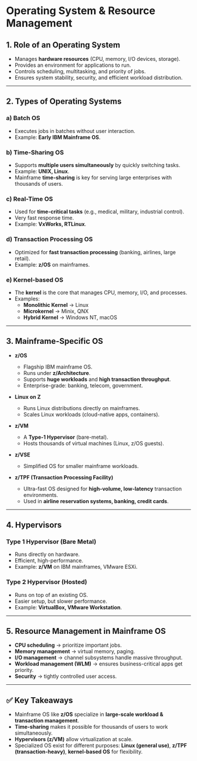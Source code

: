 # Operating System & Resource Management

## 1. Role of an Operating System
- Manages **hardware resources** (CPU, memory, I/O devices, storage).
- Provides an environment for applications to run.
- Controls scheduling, multitasking, and priority of jobs.
- Ensures system stability, security, and efficient workload distribution.

---

## 2. Types of Operating Systems
### a) **Batch OS**
- Executes jobs in batches without user interaction.
- Example: **Early IBM Mainframe OS**.

### b) **Time-Sharing OS**
- Supports **multiple users simultaneously** by quickly switching tasks.
- Example: **UNIX, Linux**.
- Mainframe **time-sharing** is key for serving large enterprises with thousands of users.

### c) **Real-Time OS**
- Used for **time-critical tasks** (e.g., medical, military, industrial control).
- Very fast response time.
- Example: **VxWorks, RTLinux**.

### d) **Transaction Processing OS**
- Optimized for **fast transaction processing** (banking, airlines, large retail).
- Example: **z/OS** on mainframes.

### e) **Kernel-based OS**
- The **kernel** is the core that manages CPU, memory, I/O, and processes.
- Examples:
  - **Monolithic Kernel** → Linux
  - **Microkernel** → Minix, QNX
  - **Hybrid Kernel** → Windows NT, macOS

---

## 3. Mainframe-Specific OS
- **z/OS**
  - Flagship IBM mainframe OS.
  - Runs under **z/Architecture**.
  - Supports **huge workloads** and **high transaction throughput**.
  - Enterprise-grade: banking, telecom, government.

- **Linux on Z**
  - Runs Linux distributions directly on mainframes.
  - Scales Linux workloads (cloud-native apps, containers).

- **z/VM**
  - A **Type-1 Hypervisor** (bare-metal).
  - Hosts thousands of virtual machines (Linux, z/OS guests).

- **z/VSE**
  - Simplified OS for smaller mainframe workloads.

- **z/TPF (Transaction Processing Facility)**
  - Ultra-fast OS designed for **high-volume, low-latency** transaction environments.
  - Used in **airline reservation systems, banking, credit cards**.

---

## 4. Hypervisors
### **Type 1 Hypervisor (Bare Metal)**
- Runs directly on hardware.
- Efficient, high-performance.
- Example: **z/VM** on IBM mainframes, VMware ESXi.

### **Type 2 Hypervisor (Hosted)**
- Runs on top of an existing OS.
- Easier setup, but slower performance.
- Example: **VirtualBox, VMware Workstation**.

---

## 5. Resource Management in Mainframe OS
- **CPU scheduling** → prioritize important jobs.
- **Memory management** → virtual memory, paging.
- **I/O management** → channel subsystems handle massive throughput.
- **Workload management (WLM)** → ensures business-critical apps get priority.
- **Security** → tightly controlled user access.

---

## ✅ Key Takeaways
- Mainframe OS like **z/OS** specialize in **large-scale workload & transaction management**.  
- **Time-sharing** makes it possible for thousands of users to work simultaneously.  
- **Hypervisors (z/VM)** allow virtualization at scale.  
- Specialized OS exist for different purposes: **Linux (general use)**, **z/TPF (transaction-heavy)**, **kernel-based OS** for flexibility.  
